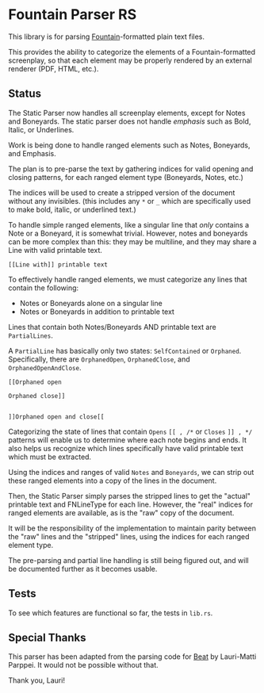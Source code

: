 # Fountain Parser RS

This library is for parsing [Fountain](https://fountain.io/syntax/)-formatted plain text files.

This provides the ability to categorize the elements of a Fountain-formatted screenplay, so that each element may be properly rendered by an external renderer (PDF, HTML, etc.).

## Status

The Static Parser now handles all screenplay elements, except for Notes and Boneyards. The static parser does not handle *emphasis* such as Bold, Italic, or Underlines.

Work is being done to handle ranged elements such as Notes, Boneyards, and Emphasis. 

The plan is to pre-parse the text by gathering indices for valid opening and closing patterns, for each ranged element type (Boneyards, Notes, etc.)

The indices will be used to create a stripped version of the document without any invisibles. (this includes any `*` or `_` which are specifically used to make bold, italic, or underlined text.)

To handle simple ranged elements, like a singular line that *only* contains a Note or a Boneyard, it is somewhat trivial. However, notes and boneyards can be more complex than this: they may be multiline, and they may share a Line with valid printable text.

```
[[Line with]] printable text
```

To effectively handle ranged elements, we must categorize any lines that contain the following:

- Notes or Boneyards alone on a singular line
- Notes or Boneyards in addition to printable text

Lines that contain both Notes/Boneyards AND printable text are `PartialLines`.

A `PartialLine` has basically only two states: `SelfContained` or `Orphaned`. Specifically, there are `OrphanedOpen`, `OrphanedClose`, and `OrphanedOpenAndClose`.

```
[[Orphaned open

Orphaned close]]


]]Orphaned open and close[[
```

Categorizing the state of lines that contain `Opens` `[[ , /*` or `Closes` `]] , */` patterns will enable us to determine where each note begins and ends. It also helps us recognize which lines specifically have valid printable text which must be extracted.

Using the indices and ranges of valid `Notes` and `Boneyards`, we can strip out these ranged elements into a copy of the lines in the document.

Then, the Static Parser simply parses the stripped lines to get the "actual" printable text and FNLineType for each line. However, the "real" indices for ranged elements are available, as is the "raw" copy of the document.

It will be the responsibility of the implementation to maintain parity between the "raw" lines and the "stripped" lines, using the indices for each ranged element type.

The pre-parsing and partial line handling is still being figured out, and
will be documented further as it becomes usable.

## Tests

To see which features are functional so far, the tests in `lib.rs`.

## Special Thanks

This parser has been adapted from the parsing code for [Beat](https://github.com/lmparppei/Beat) by Lauri-Matti Parppei. It would not be possible without that.

Thank you, Lauri!
